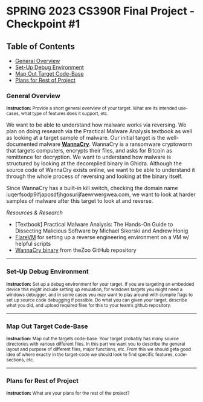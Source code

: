 # SPRING 2023 CS390R Final Project - Checkpoint #1

## Table of Contents
- [General Overview](https://github.com/jlcai/390r-final-project/blob/main/checkpoint1.md#general-overview)
- [Set-Up Debug Environment](https://github.com/jlcai/390r-final-project/blob/main/checkpoint1.md#set-up-debug-environment)
- [Map Out Target Code-Base](https://github.com/jlcai/390r-final-project/blob/main/checkpoint1.md#map-out-target-code-base)
- [Plans for Rest of Project](https://github.com/jlcai/390r-final-project/blob/main/checkpoint1.md#plans-for-rest-of-project)

### General Overview
<sub>**Instruction:** Provide a short general overview of your target. What are its intended use-cases,
what type of features does it support, etc.</sup>

We want to be able to understand how malware works via reversing. We plan on doing research via the Practical Malware Analysis textbook as well as looking at a target sample of malware. Our initial target is the well-documented malware [**WannaCry**](https://en.wikipedia.org/wiki/WannaCry_ransomware_attack). WannaCry is a ransomware cryptoworm that targets computers, encrypts their files, and asks for Bitcoin as remittence for decryption. We want to understand how malware is structured by looking at the decompiled binary in Ghidra. Although the source code of WannaCry exists online, we want to be able to understand it through the whole process of reversing and looking at the binary itself.

Since WannaCry has a built-in kill switch, checking the domain name iuqerfsodp9ifjaposdfjhgosurijfaewrwergwea.com, we want to look at harder samples of malware after this target to look at and reverse.

*Resources & Research*
- [Textbook] Practical Malware Analysis: The Hands-On Guide to Dissecting Malicious Software by Michael Sikorski and Andrew Honig
- [FlareVM](https://github.com/mandiant/flare-vm) for setting up a reverse engineering environment on a VM w/ helpful scripts
- [WannaCry binary](https://github.com/ytisf/theZoo/tree/master/malware/Binaries/Ransomware.WannaCry) from theZoo GitHub repository

-----
### Set-Up Debug Environment
<sub>**Instruction:** Set up a debug environment for your target. If you are targeting an embedded
device this might include setting up emulation, for windows targets you might need a
windows debugger, and in some cases you may want to play around with compile
flags to set up source code debugging if possible. Do what you can given your
target, describe what you did, and upload required files for this to your team’s github
repository.</sub>


-----
### Map Out Target Code-Base
<sub>**Instruction:** Map out the targets code-base. Your target probably has many source directories
with various different files. In this part we want you to describe the general layout
and purpose of different files, major functions, etc. From this we should geta good
idea of where exactly in the target-code we should look to find specific features,
code-sections, etc.</sub>


-----
### Plans for Rest of Project
<sub>**Instruction:** What are your plans for the rest of the project?</sub>
